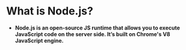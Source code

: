 # What is Node.js?
- **Node.js is an open-source JS runtime  that allows you to execute JavaScript code on the server side. It’s built on Chrome's V8 JavaScript engine.**
